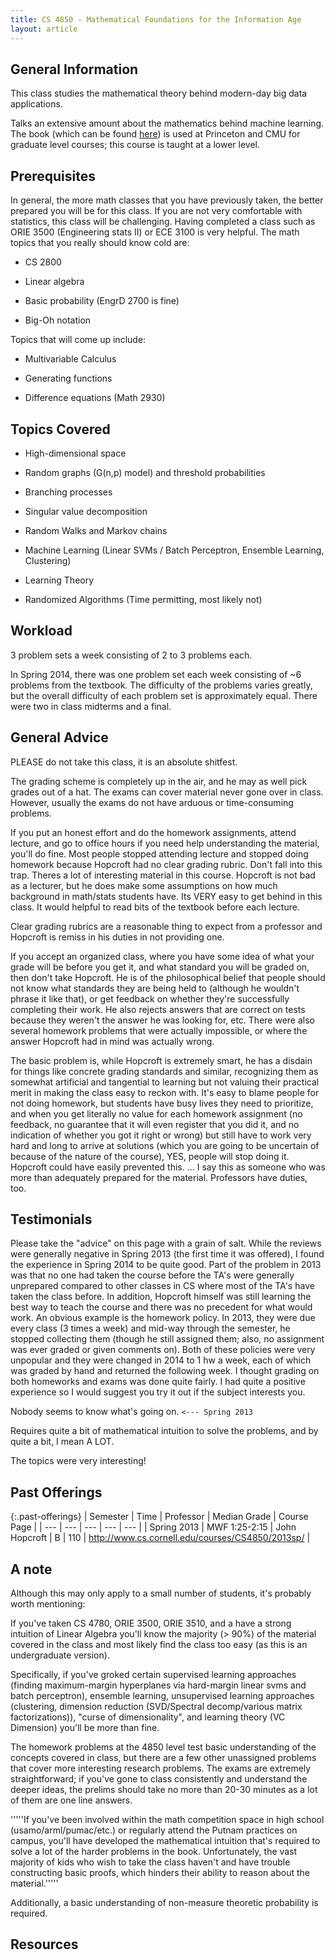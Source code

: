 ```yaml
---
title: CS 4850 - Mathematical Foundations for the Information Age
layout: article
---
```


## General Information

This class studies the mathematical theory behind modern-day big data applications.

Talks an extensive amount about the mathematics behind machine learning. The book (which can be found [here](http://www.cs.cornell.edu/courses/CS4850/2014sp/book.pdf)) is used at Princeton and CMU for graduate level courses; this course is taught at a lower level.

## Prerequisites

In general, the more math classes that you have previously taken, the better prepared you will be for this class. If you are not very comfortable with statistics, this class will be challenging. Having completed a class such as ORIE 3500 (Engineering stats II) or ECE 3100 is very helpful. The math topics that you really should know cold are:

 - CS 2800

 - Linear algebra

 - Basic probability (EngrD 2700 is fine)

 - Big-Oh notation

Topics that will come up include:

 - Multivariable Calculus

 - Generating functions

 - Difference equations (Math 2930)

## Topics Covered

 - High-dimensional space

 - Random graphs (G(n,p) model) and threshold probabilities

 - Branching processes

 - Singular value decomposition

 - Random Walks and Markov chains

 - Machine Learning (Linear SVMs / Batch Perceptron, Ensemble Learning, Clustering)

 - Learning Theory

 - Randomized Algorithms (Time permitting, most likely not)

## Workload

3 problem sets a week consisting of 2 to 3 problems each.

In Spring 2014, there was one problem set each week consisting of ~6 problems from the textbook. The difficulty of the problems varies greatly, but the overall difficulty of each problem set is approximately equal. There were two in class midterms and a final.

## General Advice

PLEASE do not take this class, it is an absolute shitfest.

The grading scheme is completely up in the air, and he may as well pick grades out of a hat. The exams can cover material never gone over in class. However, usually the exams do not have arduous or time-consuming problems.

If you put an honest effort and do the homework assignments, attend lecture, and go to office hours if you need help understanding the material, you'll do fine. Most people stopped attending lecture and stopped doing homework because Hopcroft had no clear grading rubric. Don't fall into this trap. Theres a lot of interesting material in this course. Hopcroft is not bad as a lecturer, but he does make some assumptions on how much background in math/stats students have. Its VERY easy to get behind in this class. It would helpful to read bits of the textbook before each lecture.

Clear grading rubrics are a reasonable thing to expect from a professor and Hopcroft is remiss in his duties in not providing one.

If you accept an organized class, where you have some idea of what your grade will be before you get it, and what standard you will be graded on, then don't take Hopcroft. He is of the philosophical belief that people should not know what standards they are being held to (although he wouldn't phrase it like that), or get feedback on whether they're successfully completing their work. He also rejects answers that are correct on tests because they weren't the answer he was looking for, etc. There were also several homework problems that were actually impossible, or where the answer Hopcroft had in mind was actually wrong.

The basic problem is, while Hopcroft is extremely smart, he has a disdain for things like concrete grading standards and similar, recognizing them as somewhat artificial and tangential to learning but not valuing their practical merit in making the class easy to reckon with. It's easy to blame people for not doing homework, but students have busy lives they need to prioritize, and when you get literally no value for each homework assignment (no feedback, no guarantee that it will even register that you did it, and no indication of whether you got it right or wrong) but still have to work very hard and long to arrive at solutions (which you are going to be uncertain of because of the nature of the course), YES, people will stop doing it. Hopcroft could have easily prevented this. ... I say this as someone who was more than adequately prepared for the material. Professors have duties, too.

## Testimonials

Please take the "advice" on this page with a grain of salt. While the reviews were generally negative in Spring 2013 (the first time it was offered), I found the experience in Spring 2014 to be quite good. Part of the problem in 2013 was that no one had taken the course before the TA's were generally unprepared compared to other classes in CS where most of the TA's have taken the class before. In addition, Hopcroft himself was still learning the best way to teach the course and there was no precedent for what would work. An obvious example is the homework policy. In 2013, they were due every class (3 times a week) and mid-way through the semester, he stopped collecting them (though he still assigned them; also, no assignment was ever graded or given comments on). Both of these policies were very unpopular and they were changed in 2014 to 1 hw a week, each of which was graded by hand and returned the following week. I thought grading on both homeworks and exams was done quite fairly. I had quite a positive experience so I would suggest you try it out if the subject interests you.

Nobody seems to know what's going on. `<--- Spring 2013`

Requires quite a bit of mathematical intuition to solve the problems, and by quite a bit, I mean A LOT.

The topics were very interesting!

## Past Offerings

{:.past-offerings}
| Semester | Time | Professor | Median Grade | Course Page |
| --- | --- | --- | --- | --- |
| Spring 2013 | MWF 1:25-2:15 | John Hopcroft | B | 110 | http://www.cs.cornell.edu/courses/CS4850/2013sp/ |

## A note

Although this may only apply to a small number of students, it's probably worth mentioning:

If you've taken CS 4780, ORIE 3500, ORIE 3510, and a have a strong intuition of Linear Algebra you'll know the majority (> 90%) of the material covered in the class and most likely find the class too easy (as this is an undergraduate version).

Specifically, if you've groked certain supervised learning approaches (finding maximum-margin hyperplanes via hard-margin linear svms and batch perceptron), ensemble learning, unsupervised learning approaches (clustering, dimension reduction (SVD/Spectral decomp/various matrix factorizations)), "curse of dimensionality", and learning theory (VC Dimension) you'll be more than fine.

The homework problems at the 4850 level test basic understanding of the concepts covered in class, but there are a few other unassigned problems that cover more interesting research problems. The exams are extremely straightforward; if you've gone to class consistently and understand the deeper ideas, the prelims should take no more than 20-30 minutes as a lot of them are one line answers.

'''''If you've been involved within the math competition space in high school (usamo/arml/pumac/etc.) or regularly attend the Putnam practices on campus, you'll have developed the mathematical intuition that's required to solve a lot of the harder problems in the book. Unfortunately, the vast majority of kids who wish to take the class haven't and have trouble constructing basic proofs, which hinders their ability to reason about the material.'''''

Additionally, a basic understanding of non-measure theoretic probability is required.

## Resources

